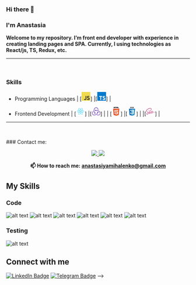 ### Hi there 👋

### I'm Anastasia

<b>
Welcome to my repository. I’m front end developer with experience in creating landing pages and SPA. Currently, I using technologies as React/js, TS, Redux, etc.
 </b>
<hr>
<p>
  <br>
</p>

### Skills

- Programming Languages
  | [<img src="https://raw.githubusercontent.com/github/explore/80688e429a7d4ef2fca1e82350fe8e3517d3494d/topics/javascript/javascript.png" alt="js logo" width="24">] |[<img src="https://raw.githubusercontent.com/github/explore/80688e429a7d4ef2fca1e82350fe8e3517d3494d/topics/typescript/typescript.png" alt="ts logo" width="24">] |


- Frontend Development
  | [<img src="https://raw.githubusercontent.com/github/explore/80688e429a7d4ef2fca1e82350fe8e3517d3494d/topics/react/react.png" alt="js logo" width="24">] |[<img src="https://raw.githubusercontent.com/github/explore/80688e429a7d4ef2fca1e82350fe8e3517d3494d/topics/redux/redux.png" alt="ts logo" width="24">] |  | [<img src="https://raw.githubusercontent.com/github/explore/80688e429a7d4ef2fca1e82350fe8e3517d3494d/topics/html/html.png" alt="js logo" width="24">] |[<img src="https://raw.githubusercontent.com/github/explore/80688e429a7d4ef2fca1e82350fe8e3517d3494d/topics/css/css.png" alt="ts logo" width="24">] | |[<img src="https://raw.githubusercontent.com/github/explore/80688e429a7d4ef2fca1e82350fe8e3517d3494d/topics/sass/sass.png" alt="ts logo" width="24">] |

<hr>
<p>
  <br>
</p>
### Contact me:
<p align='center'>
   <a href="https://www.linkedin.com/in/nast-mikh/">
       <img src="https://img.shields.io/badge/linkedin-%230077B5.svg?&style=for-the-badge&logo=linkedin&logoColor=white"/>
   </a>
   <a href="https://t.me/iamnast">
       <img src="https://img.shields.io/badge/Telegram-2CA5E0?style=for-the-badge&logo=telegram&logoColor=white"/>
   </a>
<p align='center'>
  <b>  📫 How to reach me: <a href='anastasiyamihalenko@gmail.com'>anastasiyamihalenko@gmail.com</a> </b>
</p>





<!-- ## Hi there 👋
### Welcome to my repository, my name is Nastassia and I’m front end developer with experience in creating landing pages and SPA. Currently, I using technologies as React/js, TS, Redux, etc. 


<!--
**NastassiaMikhalenka/NastassiaMikhalenka** is a ✨ _special_ ✨ repository because its `README.md` (this file) appears on your GitHub profile.

Here are some ideas to get you started:

- 🔭 I’m currently working on ...
- 🌱 I’m currently learning ...
- 👯 I’m looking to collaborate on ...
- 🤔 I’m looking for help with ...
- 💬 Ask me about ...
- 📫 How to reach me: ...
- 😄 Pronouns: ...
- ⚡ Fun fact: ...
-->



## My Skills
### Code
![alt text](https://img.icons8.com/color/100/javascript--v1.png)
![alt text](https://img.icons8.com/color/100/typescript.png)
![alt text](https://img.icons8.com/plasticine/100/react.png)
![alt text](https://img.icons8.com/color/100/redux.png)
![alt text](https://img.icons8.com/color/100/html-5--v1.png)
![alt text](https://img.icons8.com/color/100/css3.png)

### Testing
![alt text](https://img.icons8.com/external-tal-revivo-shadow-tal-revivo/100/external-jest-can-collect-code-coverage-information-from-entire-projects-logo-shadow-tal-revivo.png)

## Connect with me
[![LinkedIn Badge](https://img.shields.io/badge/LinkedIn-informational?style=flat&logo=linkedin&logoColor=white&color=0D76A8)](https://www.linkedin.com/in/nast-mikh/)
[![Telegram Badge](https://img.shields.io/badge/Telegram-informational?style=flat&logo=telegram&logoColor=white&color=0D76A8)](https://t.me/iamnast) -->






